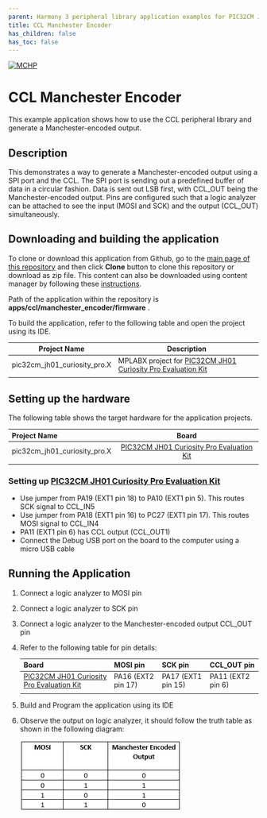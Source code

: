 ```yaml
---
parent: Harmony 3 peripheral library application examples for PIC32CM JH01 family
title: CCL Manchester Encoder
has_children: false
has_toc: false
---
```


[![MCHP](https://www.microchip.com/ResourcePackages/Microchip/assets/dist/images/logo.png)](https://www.microchip.com)

# CCL Manchester Encoder

This example application shows how to use the CCL peripheral library and generate a Manchester-encoded output.

## Description

This demonstrates a way to generate a Manchester-encoded output using a SPI port and the CCL. The SPI port is sending out a predefined buffer of data in a circular fashion. Data is sent out LSB first, with CCL_OUT being the Manchester-encoded output. Pins are configured such that a logic analyzer can be attached to see the input (MOSI and SCK) and the output (CCL_OUT) simultaneously.

## Downloading and building the application

To clone or download this application from Github, go to the [main page of this repository](https://github.com/Microchip-MPLAB-Harmony/csp_apps_pic32cm_jh01) and then click **Clone** button to clone this repository or download as zip file.
This content can also be downloaded using content manager by following these [instructions](https://github.com/Microchip-MPLAB-Harmony/contentmanager/wiki).

Path of the application within the repository is **apps/ccl/manchester_encoder/firmware** .

To build the application, refer to the following table and open the project using its IDE.

| Project Name      | Description                                    |
| ----------------- | ---------------------------------------------- |
| pic32cm_jh01_curiosity_pro.X | MPLABX project for [PIC32CM JH01 Curiosity Pro Evaluation Kit](https://www.microchip.com/developmenttools/ProductDetails/) |
|||

## Setting up the hardware

The following table shows the target hardware for the application projects.

| Project Name| Board|
|:---------|:---------:|
| pic32cm_jh01_curiosity_pro.X | [PIC32CM JH01 Curiosity Pro Evaluation Kit](https://www.microchip.com/developmenttools/ProductDetails/) |
|||

### Setting up [PIC32CM JH01 Curiosity Pro Evaluation Kit](https://www.microchip.com/developmenttools/ProductDetails/)

- Use jumper from PA19 (EXT1 pin 18) to PA10 (EXT1 pin 5). This routes SCK signal to CCL_IN5
- Use jumper from PA18 (EXT1 pin 16) to PC27 (EXT1 pin 17). This routes MOSI signal to CCL_IN4
- PA11 (EXT1 pin 6) has CCL output (CCL_OUT1)
- Connect the Debug USB port on the board to the computer using a micro USB cable

## Running the Application

1. Connect a logic analyzer to MOSI pin
2. Connect a logic analyzer to SCK pin
3. Connect a logic analyzer to the Manchester-encoded output CCL_OUT pin
4. Refer to the following table for pin details:

    |Board| MOSI pin | SCK pin  | CCL_OUT pin |
    |-----|----------|----------|-------------|
    | [PIC32CM JH01 Curiosity Pro Evaluation Kit](https://www.microchip.com/developmenttools/ProductDetails/) | PA16 (EXT2 pin 17) | PA17 (EXT1 pin 15) | PA11 (EXT2 pin 6) |
    ||||

5. Build and Program the application using its IDE
6. Observe the output on logic analyzer, it should follow the truth table as shown in the following diagram:

    ![output](images/truth_table_manchester_encoder.png)
